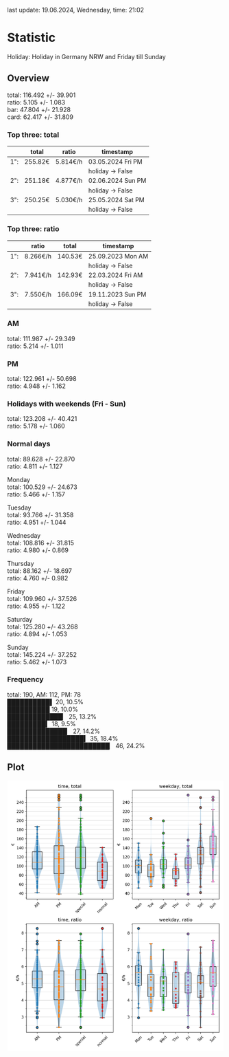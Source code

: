 last update: 19.06.2024, Wednesday, time: 21:02
# Statistic  
Holiday: Holiday in Germany NRW and Friday till Sunday  
## Overview  
total: 116.492 +/- 39.901  
ratio:   5.105 +/-  1.083  
bar:    47.804 +/- 21.928  
card:   62.417 +/- 31.809  
  
  
### Top three: total  
&nbsp;|total|ratio|timestamp
---|---|---|---
1":|255.82€|5.814€/h|03.05.2024 Fri PM
&nbsp;|&nbsp;|&nbsp;|holiday -> False
2":|251.18€|4.877€/h|02.06.2024 Sun PM
&nbsp;|&nbsp;|&nbsp;|holiday -> False
3":|250.25€|5.030€/h|25.05.2024 Sat PM
&nbsp;|&nbsp;|&nbsp;|holiday -> False
  
  
### Top three: ratio  
&nbsp;|ratio|total|timestamp
---|---|---|---
1":|8.266€/h|140.53€|25.09.2023 Mon AM
&nbsp;|&nbsp;|&nbsp;|holiday -> False
2":|7.941€/h|142.93€|22.03.2024 Fri AM
&nbsp;|&nbsp;|&nbsp;|holiday -> False
3":|7.550€/h|166.09€|19.11.2023 Sun PM
&nbsp;|&nbsp;|&nbsp;|holiday -> False
  
  
### AM  
total: 111.987 +/- 29.349  
ratio:   5.214 +/-  1.011  
  
### PM  
total: 122.961 +/- 50.698  
ratio:   4.948 +/-  1.162  
  
  
### Holidays with weekends (Fri - Sun)  
total: 123.208 +/- 40.421  
ratio:   5.178 +/-  1.060  
  
### Normal days  
total:  89.628 +/- 22.870  
ratio:   4.811 +/-  1.127  
  
  
Monday  
total: 100.529 +/- 24.673  
ratio:   5.466 +/-  1.157  
  
Tuesday  
total:  93.766 +/- 31.358  
ratio:   4.951 +/-  1.044  
  
Wednesday  
total: 108.816 +/- 31.815  
ratio:   4.980 +/-  0.869  
  
Thursday  
total:  88.162 +/- 18.697  
ratio:   4.760 +/-  0.982  
  
Friday  
total: 109.960 +/- 37.526  
ratio:   4.955 +/-  1.122  
  
Saturday  
total: 125.280 +/- 43.268  
ratio:   4.894 +/-  1.053  
  
Sunday  
total: 145.224 +/- 37.252  
ratio:   5.462 +/-  1.073  
  
  
### Frequency  
total: 190, AM: 112, PM: 78  
██████████▌ 20, 10.5%  
██████████ 19, 10.0%  
█████████████▏ 25, 13.2%  
█████████▍ 18, 9.5%  
██████████████▏ 27, 14.2%  
██████████████████▍ 35, 18.4%  
████████████████████████▏ 46, 24.2%  
  
  
## Plot  
![Image](harvest.png)